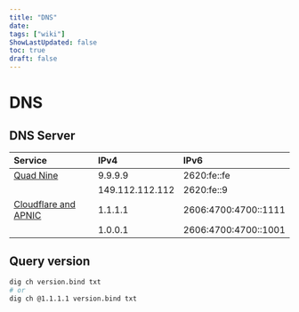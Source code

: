 ```yaml
---
title: "DNS"
date: 
tags: ["wiki"]
ShowLastUpdated: false
toc: true
draft: false
---
```


# DNS

## DNS Server

| Service                                 | IPv4            | IPv6                 |
| :-------------------------------------- | :-------------- | :------------------- |
| [Quad Nine](https://www.quad9.net)      | 9.9.9.9         | 2620:fe::fe          |
|                                         | 149.112.112.112 | 2620:fe::9           |
| [Cloudflare and APNIC](https://1.1.1.1) | 1.1.1.1         | 2606:4700:4700::1111 |
|                                         | 1.0.0.1         | 2606:4700:4700::1001 |


## Query version

```sh
dig ch version.bind txt
# or
dig ch @1.1.1.1 version.bind txt 
```

